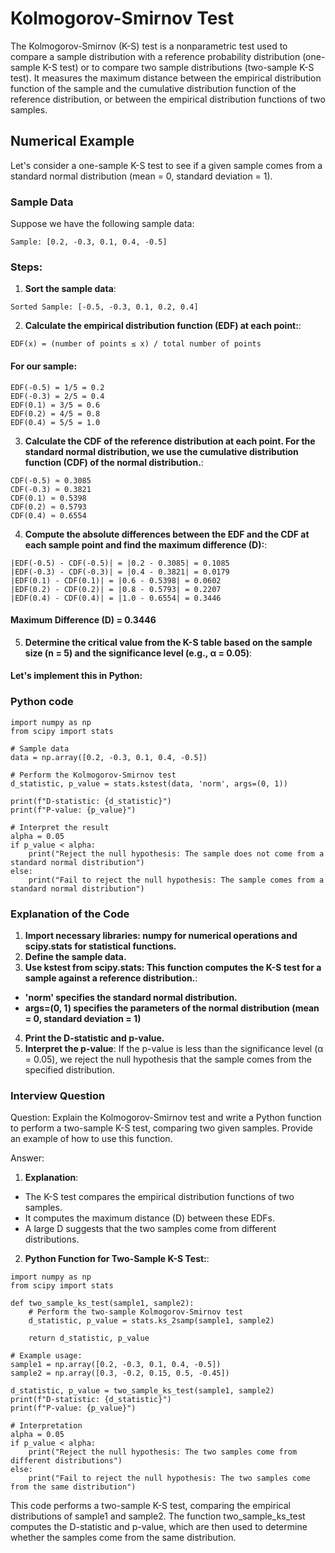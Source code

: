 # Kolmogorov-Smirnov Test

The Kolmogorov-Smirnov (K-S) test is a nonparametric test used to compare a sample distribution with a reference probability distribution (one-sample K-S test) or to compare two sample distributions (two-sample K-S test). It measures the maximum distance between the empirical distribution function of the sample and the cumulative distribution function of the reference distribution, or between the empirical distribution functions of two samples.

## Numerical Example

Let's consider a one-sample K-S test to see if a given sample comes from a standard normal distribution (mean = 0, standard deviation = 1).

### Sample Data
Suppose we have the following sample data:

```
Sample: [0.2, -0.3, 0.1, 0.4, -0.5]
```

### Steps:
1. **Sort the sample data**:

```
Sorted Sample: [-0.5, -0.3, 0.1, 0.2, 0.4]
```

2. **Calculate the empirical distribution function (EDF) at each point:**:
```
EDF(x) = (number of points ≤ x) / total number of points
```

#### For our sample:
```
EDF(-0.5) = 1/5 = 0.2
EDF(-0.3) = 2/5 = 0.4
EDF(0.1) = 3/5 = 0.6
EDF(0.2) = 4/5 = 0.8
EDF(0.4) = 5/5 = 1.0
```

3. **Calculate the CDF of the reference distribution at each point. For the standard normal distribution, we use the cumulative distribution function (CDF) of the normal distribution.**:
```
CDF(-0.5) ≈ 0.3085
CDF(-0.3) ≈ 0.3821
CDF(0.1) ≈ 0.5398
CDF(0.2) ≈ 0.5793
CDF(0.4) ≈ 0.6554
```

4. **Compute the absolute differences between the EDF and the CDF at each sample point and find the maximum difference (D):**:
```
|EDF(-0.5) - CDF(-0.5)| = |0.2 - 0.3085| = 0.1085
|EDF(-0.3) - CDF(-0.3)| = |0.4 - 0.3821| = 0.0179
|EDF(0.1) - CDF(0.1)| = |0.6 - 0.5398| = 0.0602
|EDF(0.2) - CDF(0.2)| = |0.8 - 0.5793| = 0.2207
|EDF(0.4) - CDF(0.4)| = |1.0 - 0.6554| = 0.3446
```

#### Maximum Difference (D) = 0.3446

5. **Determine the critical value from the K-S table based on the sample size (n = 5) and the significance level (e.g., α = 0.05)**:

#### Let's implement this in Python:

### Python code

```
import numpy as np
from scipy import stats

# Sample data
data = np.array([0.2, -0.3, 0.1, 0.4, -0.5])

# Perform the Kolmogorov-Smirnov test
d_statistic, p_value = stats.kstest(data, 'norm', args=(0, 1))

print(f"D-statistic: {d_statistic}")
print(f"P-value: {p_value}")

# Interpret the result
alpha = 0.05
if p_value < alpha:
    print("Reject the null hypothesis: The sample does not come from a standard normal distribution")
else:
    print("Fail to reject the null hypothesis: The sample comes from a standard normal distribution")
```

### Explanation of the Code
1. **Import necessary libraries: numpy for numerical operations and scipy.stats for statistical functions.**
2. **Define the sample data.**
3. **Use kstest from scipy.stats: This function computes the K-S test for a sample against a reference distribution.**:
 - **'norm' specifies the standard normal distribution.**
 - **args=(0, 1) specifies the parameters of the normal distribution (mean = 0, standard deviation = 1)**
4. **Print the D-statistic and p-value.**
5. **Interpret the p-value**: If the p-value is less than the significance level (α = 0.05), we reject the null hypothesis that the sample comes from the specified distribution.

### Interview Question
Question: Explain the Kolmogorov-Smirnov test and write a Python function to perform a two-sample K-S test, comparing two given samples. Provide an example of how to use this function.

Answer:

1. **Explanation**:

- The K-S test compares the empirical distribution functions of two samples.
- It computes the maximum distance (D) between these EDFs.
- A large D suggests that the two samples come from different distributions.

2. **Python Function for Two-Sample K-S Test:**:
```
import numpy as np
from scipy import stats

def two_sample_ks_test(sample1, sample2):
    # Perform the two-sample Kolmogorov-Smirnov test
    d_statistic, p_value = stats.ks_2samp(sample1, sample2)
    
    return d_statistic, p_value

# Example usage:
sample1 = np.array([0.2, -0.3, 0.1, 0.4, -0.5])
sample2 = np.array([0.3, -0.2, 0.15, 0.5, -0.45])

d_statistic, p_value = two_sample_ks_test(sample1, sample2)
print(f"D-statistic: {d_statistic}")
print(f"P-value: {p_value}")

# Interpretation
alpha = 0.05
if p_value < alpha:
    print("Reject the null hypothesis: The two samples come from different distributions")
else:
    print("Fail to reject the null hypothesis: The two samples come from the same distribution")
```

This code performs a two-sample K-S test, comparing the empirical distributions of sample1 and sample2. The function two_sample_ks_test computes the D-statistic and p-value, which are then used to determine whether the samples come from the same distribution.